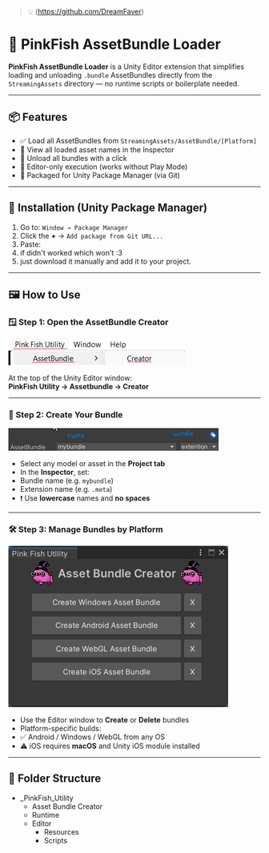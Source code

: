 
> 💡 (https://github.com/DreamFaver)
# 🎒 PinkFish AssetBundle Loader

**PinkFish AssetBundle Loader** is a Unity Editor extension that simplifies loading and unloading `.bundle` AssetBundles directly from the `StreamingAssets` directory — no runtime scripts or boilerplate needed.

---

## 📦 Features

- ✅ Load all AssetBundles from `StreamingAssets/AssetBundle/[Platform]`
- 📜 View all loaded asset names in the Inspector
- 🧹 Unload all bundles with a click
- 🧪 Editor-only execution (works without Play Mode)
- 🧩 Packaged for Unity Package Manager (via Git)

---

## 🧰 Installation (Unity Package Manager)

1. Go to: `Window → Package Manager`
2. Click the **+** → `Add package from Git URL...`
3. Paste:
4. if didn't worked which won't  :3
5. just download it manually and add it to your project.
---

## 🖼️ How to Use

### 🪟 Step 1: Open the AssetBundle Creator

![Step 1](.github/images/step1.png)

At the top of the Unity Editor window:  
**PinkFish Utility → Assetbundle → Creator**

---

### 🧱 Step 2: Create Your Bundle

![Step 2](.github/images/step2.png)

- Select any model or asset in the **Project tab**
- In the **Inspector**, set:
- Bundle name (e.g. `mybundle`)
- Extension name (e.g. `.meta`)
- ❗ Use **lowercase** names and **no spaces**

---

### 🛠️ Step 3: Manage Bundles by Platform

![Step 3](.github/images/step3.png)

- Use the Editor window to **Create** or **Delete** bundles
- Platform-specific builds:
- ✅ Android / Windows / WebGL from any OS
- ⚠️ iOS requires **macOS** and Unity iOS module installed

---

## 🧩 Folder Structure
- _PinkFish_Utility
    - Asset Bundle Creator
    - Runtime
    - Editor
        - Resources
        - Scripts
